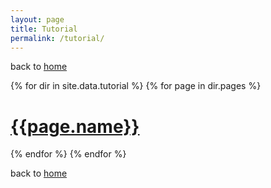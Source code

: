 ```yaml
---
layout: page
title: Tutorial
permalink: /tutorial/
---
```


back to [home](home)

{% for dir in site.data.tutorial %}
{% for page in dir.pages %}
# [{{page.name}}]({{page.page}})
{% endfor %}
{% endfor %}

back to [home](home)
